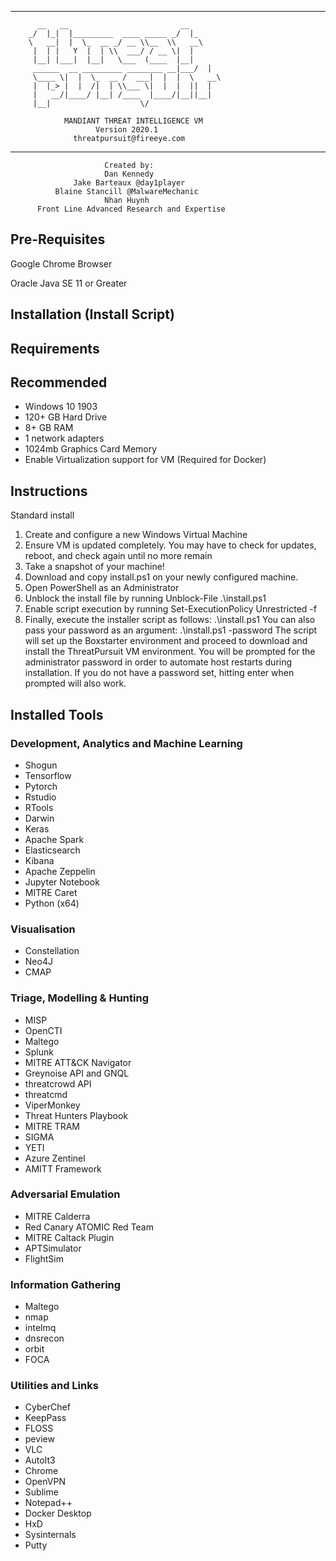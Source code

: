 _______________________________________________________________________

          __   __                         __      
        _/  |_|  |_________  ____ _____ _/  |_    
        \   __|  |  \_  __ _/ __ \\__  \\   __\   
         |  | |   Y  |  | \\  ___/ / __ \|  |     
         |__| |___|  |__|   \___  (____  |__|     
         ______  __ _________ ________ __|___/  |
         \____ \|  |  \_  __ /  ___|  |  |  \   __\
         |  |_> |  |  /|  | \\___ \|  |  |  ||  |
         |   __/|____/ |__| /____  |____/|__||__|
         |__|                    \/

                MANDIANT THREAT INTELLIGENCE VM
                       Version 2020.1
                  threatpursuit@fireeye.com
_______________________________________________________________________

                         Created by:
                         Dan Kennedy
                  Jake Barteaux @day1player
              Blaine Stancill @MalwareMechanic
                         Nhan Huynh
          Front Line Advanced Research and Expertise

Pre-Requisites
-----------

Google Chrome Browser

Oracle Java SE 11 or Greater

Installation (Install Script)
--------------

Requirements
-----------


Recommended
-----------

* Windows 10 1903
* 120+ GB Hard Drive
* 8+ GB RAM
* 1 network adapters
* 1024mb Graphics Card Memory
* Enable Virtualization support for VM (Required for Docker)

Instructions
-----------

Standard install

1. Create and configure a new Windows Virtual Machine
2. Ensure VM is updated completely. You may have to check for updates, reboot, and check again until no more remain
3. Take a snapshot of your machine!
4. Download and copy install.ps1 on your newly configured machine.
5. Open PowerShell as an Administrator
6. Unblock the install file by running Unblock-File .\install.ps1
7. Enable script execution by running Set-ExecutionPolicy Unrestricted -f
8. Finally, execute the installer script as follows:
.\install.ps1
You can also pass your password as an argument: .\install.ps1 -password <password>
The script will set up the Boxstarter environment and proceed to download and install the ThreatPursuit VM environment. You will be prompted for the administrator password in order to automate host restarts during installation. If you do not have a password set, hitting enter when prompted will also work.


Installed Tools
-----------

### Development, Analytics and Machine Learning
- Shogun
- Tensorflow
- Pytorch 
- Rstudio
- RTools
- Darwin
- Keras
- Apache Spark
- Elasticsearch
- Kibana
- Apache Zeppelin
- Jupyter Notebook
- MITRE Caret
- Python (x64)

### Visualisation

- Constellation
- Neo4J
- CMAP 
 
### Triage, Modelling & Hunting

- MISP
- OpenCTI
- Maltego
- Splunk 
- MITRE ATT&CK Navigator
- Greynoise API and GNQL 
- threatcrowd API
- threatcmd
- ViperMonkey
- Threat Hunters Playbook
- MITRE TRAM
- SIGMA
- YETI
- Azure Zentinel 
- AMITT Framework

### Adversarial Emulation

- MITRE Calderra
- Red Canary ATOMIC Red Team
- MITRE Caltack Plugin
- APTSimulator
- FlightSim


### Information Gathering

- Maltego
- nmap
- intelmq 
- dnsrecon
- orbit
- FOCA

### Utilities and Links

- CyberChef
- KeepPass
- FLOSS
- peview
- VLC
- AutoIt3
- Chrome
- OpenVPN
- Sublime
- Notepad++
- Docker Desktop
- HxD
- Sysinternals
- Putty
